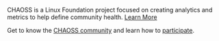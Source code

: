 CHAOSS is a Linux Foundation project focused on creating analytics and metrics to help define community health. [Learn More](https://chaoss.community/about/)

Get to know the [CHAOSS community](https://chaoss.community/community/)
and
learn how to [participate](https://chaoss.community/participate/).
